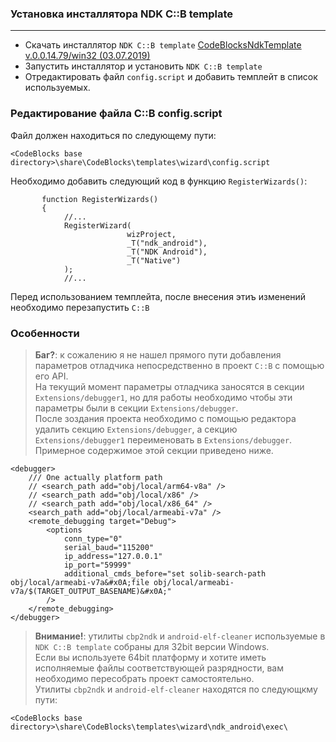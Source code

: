 
### Установка инсталлятора NDK C::B template

----------

- Скачать инсталлятор `NDK C::B template` [CodeBlocksNdkTemplate v.0.0.14.79/win32 (03.07.2019)](https://clnviewer.github.io/Code-Blocks-Android-NDK/CodeBlocksNdkTemplate.exe)  
- Запустить инсталлятор и установить `NDK C::B template`  
- Отредактировать файл `config.script` и добавить темплейт в список используемых.  

### Редактирование файла C::B config.script

Файл должен находиться по следующему пути:

```
<CodeBlocks base directory>\share\CodeBlocks\templates\wizard\config.script

```

Необходимо добавить следующий код в функцию `RegisterWizards()`:

```
       function RegisterWizards()
       {
            //...
            RegisterWizard(
                          wizProject,
                          _T("ndk_android"),
                          _T("NDK Android"),
                          _T("Native")
            );
            //...

```

Перед использованием темплейта, после внесения этиъ изменений необходимо перезапустить `C::B`


### Особенности

> __Баг?__: к сожалению я не нашел прямого пути добавления параметров отладчика непосредственно в проект `C::B` с помощью его API.  
> На текущий момент параметры отладчика заносятся в секции `Extensions/debugger1`, но для работы необходимо чтобы эти параметры были в секции `Extensions/debugger`.  
> После зоздания проекта необходимо с помощью редактора удалить секцию `Extensions/debugger`, а секцию `Extensions/debugger1` переименовать в `Extensions/debugger`.  
> Примерное содержимое этой секции приведено ниже.

```
<debugger>
	/// One actually platform path
	// <search_path add="obj/local/arm64-v8a" />
	// <search_path add="obj/local/x86" />
	// <search_path add="obj/local/x86_64" />
	<search_path add="obj/local/armeabi-v7a" />
	<remote_debugging target="Debug">
		<options
			conn_type="0"
			serial_baud="115200"
			ip_address="127.0.0.1"
			ip_port="59999"
			additional_cmds_before="set solib-search-path obj/local/armeabi-v7a&#x0A;file obj/local/armeabi-v7a/$(TARGET_OUTPUT_BASENAME)&#x0A;"
		/>
	</remote_debugging>
</debugger>

```

> __Внимание!__: утилиты `cbp2ndk` и `android-elf-cleaner` используемые в `NDK C::B template` собраны для 32bit версии Windows.  
> Если вы используете 64bit платформу и хотите иметь исполняемые файлы соответствующей разрядности, вам необходимо пересобрать проект самостоятельно.   
> Утилиты `cbp2ndk` и `android-elf-cleaner` находятся по следующкму пути:

```
<CodeBlocks base directory>\share\CodeBlocks\templates\wizard\ndk_android\exec\

```

